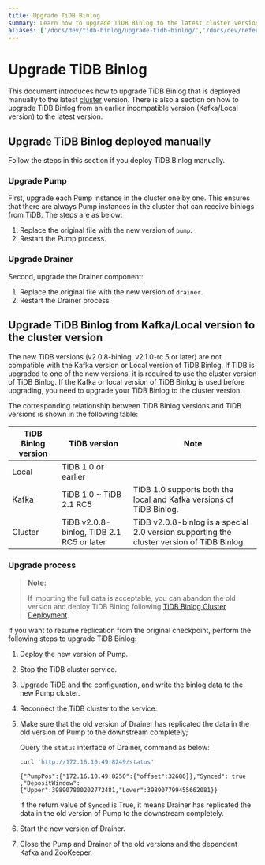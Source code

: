 ```yaml
---
title: Upgrade TiDB Binlog
summary: Learn how to upgrade TiDB Binlog to the latest cluster version.
aliases: ['/docs/dev/tidb-binlog/upgrade-tidb-binlog/','/docs/dev/reference/tidb-binlog/upgrade/','/docs/dev/how-to/upgrade/tidb-binlog/']
---
```


# Upgrade TiDB Binlog

This document introduces how to upgrade TiDB Binlog that is deployed manually to the latest [cluster](/tidb-binlog/tidb-binlog-overview.md) version. There is also a section on how to upgrade TiDB Binlog from an earlier incompatible version (Kafka/Local version) to the latest version.

## Upgrade TiDB Binlog deployed manually

Follow the steps in this section if you deploy TiDB Binlog manually.

### Upgrade Pump

First, upgrade each Pump instance in the cluster one by one. This ensures that there are always Pump instances in the cluster that can receive binlogs from TiDB. The steps are as below:

1. Replace the original file with the new version of `pump`.
2. Restart the Pump process.

### Upgrade Drainer

Second, upgrade the Drainer component:

1. Replace the original file with the new version of `drainer`.
2. Restart the Drainer process.

## Upgrade TiDB Binlog from Kafka/Local version to the cluster version

The new TiDB versions (v2.0.8-binlog, v2.1.0-rc.5 or later) are not compatible with the Kafka version or Local version of TiDB Binlog. If TiDB is upgraded to one of the new versions, it is required to use the cluster version of TiDB Binlog. If the Kafka or local version of TiDB Binlog is used before upgrading, you need to upgrade your TiDB Binlog to the cluster version.

The corresponding relationship between TiDB Binlog versions and TiDB versions is shown in the following table:

| TiDB Binlog version | TiDB version                              | Note                                                                                       |
|---------------------|-------------------------------------------|--------------------------------------------------------------------------------------------|
| Local               | TiDB 1.0 or earlier                       |                                                                                            |
| Kafka               | TiDB 1.0 ~ TiDB 2.1 RC5                   | TiDB 1.0 supports both the local and Kafka versions of TiDB Binlog.                        |
| Cluster             | TiDB v2.0.8-binlog, TiDB 2.1 RC5 or later | TiDB v2.0.8-binlog is a special 2.0 version supporting the cluster version of TiDB Binlog. |

### Upgrade process

> **Note:**
>
> If importing the full data is acceptable, you can abandon the old version and deploy TiDB Binlog following [TiDB Binlog Cluster Deployment](/tidb-binlog/deploy-tidb-binlog.md).

If you want to resume replication from the original checkpoint, perform the following steps to upgrade TiDB Binlog:

1. Deploy the new version of Pump.
2. Stop the TiDB cluster service.
3. Upgrade TiDB and the configuration, and write the binlog data to the new Pump cluster.
4. Reconnect the TiDB cluster to the service.
5. Make sure that the old version of Drainer has replicated the data in the old version of Pump to the downstream completely;

    Query the `status` interface of Drainer, command as below:

    
    ```bash
    curl 'http://172.16.10.49:8249/status'
    ```

    ```
    {"PumpPos":{"172.16.10.49:8250":{"offset":32686}},"Synced": true ,"DepositWindow":{"Upper":398907800202772481,"Lower":398907799455662081}}
    ```

    If the return value of `Synced` is True, it means Drainer has replicated the data in the old version of Pump to the downstream completely.

6. Start the new version of Drainer.
7. Close the Pump and Drainer of the old versions and the dependent Kafka and ZooKeeper.
